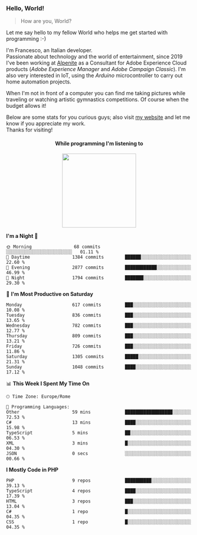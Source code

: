 ### Hello, World!

> How are you, World?

Let me say hello to my fellow World who helps me get started with programming :-)

I'm Francesco, an Italian developer.  
Passionate about technology and the world of entertainment, since 2019 I've been working at [Alpenite](https://www.alpenite.com) as a Consultant for Adobe Experience Cloud products (*Adobe Experience Manager* and *Adobe Campaign Classic*). I'm also very interested in IoT, using the *Arduino* microcontroller to carry out home automation projects.

When I'm not in front of a computer you can find me taking pictures while traveling or watching artistic gymnastics competitions. Of course when the budget allows it!

Below are some stats for you curious guys; also visit [my website](https://www.francescorega.eu) and let me know if you appreciate my work.  
Thanks for visiting!

<div align="center">
  <h4>While programming I'm listening to</h4>
  <a href="https://apps.francescorega.eu/now-playing/11147232609" target="_blank"><img src="https://apps.francescorega.eu/now-playing/11147232609" width="200"></a>
</div>

<!--START_SECTION:waka-->
**I'm a Night 🦉** 

```text
🌞 Morning                68 commits          ░░░░░░░░░░░░░░░░░░░░░░░░░   01.11 % 
🌆 Daytime                1384 commits        ██████░░░░░░░░░░░░░░░░░░░   22.60 % 
🌃 Evening                2877 commits        ████████████░░░░░░░░░░░░░   46.99 % 
🌙 Night                  1794 commits        ███████░░░░░░░░░░░░░░░░░░   29.30 % 
```
📅 **I'm Most Productive on Saturday** 

```text
Monday                   617 commits         ███░░░░░░░░░░░░░░░░░░░░░░   10.08 % 
Tuesday                  836 commits         ███░░░░░░░░░░░░░░░░░░░░░░   13.65 % 
Wednesday                782 commits         ███░░░░░░░░░░░░░░░░░░░░░░   12.77 % 
Thursday                 809 commits         ███░░░░░░░░░░░░░░░░░░░░░░   13.21 % 
Friday                   726 commits         ███░░░░░░░░░░░░░░░░░░░░░░   11.86 % 
Saturday                 1305 commits        █████░░░░░░░░░░░░░░░░░░░░   21.31 % 
Sunday                   1048 commits        ████░░░░░░░░░░░░░░░░░░░░░   17.12 % 
```


📊 **This Week I Spent My Time On** 

```text
🕑︎ Time Zone: Europe/Rome

💬 Programming Languages: 
Other                    59 mins             ██████████████████░░░░░░░   72.53 % 
C#                       13 mins             ████░░░░░░░░░░░░░░░░░░░░░   15.98 % 
TypeScript               5 mins              ██░░░░░░░░░░░░░░░░░░░░░░░   06.53 % 
XML                      3 mins              █░░░░░░░░░░░░░░░░░░░░░░░░   04.30 % 
JSON                     0 secs              ░░░░░░░░░░░░░░░░░░░░░░░░░   00.66 % 
```

**I Mostly Code in PHP** 

```text
PHP                      9 repos             ██████████░░░░░░░░░░░░░░░   39.13 % 
TypeScript               4 repos             ████░░░░░░░░░░░░░░░░░░░░░   17.39 % 
HTML                     3 repos             ███░░░░░░░░░░░░░░░░░░░░░░   13.04 % 
C#                       1 repo              █░░░░░░░░░░░░░░░░░░░░░░░░   04.35 % 
CSS                      1 repo              █░░░░░░░░░░░░░░░░░░░░░░░░   04.35 % 
```




<!--END_SECTION:waka-->
